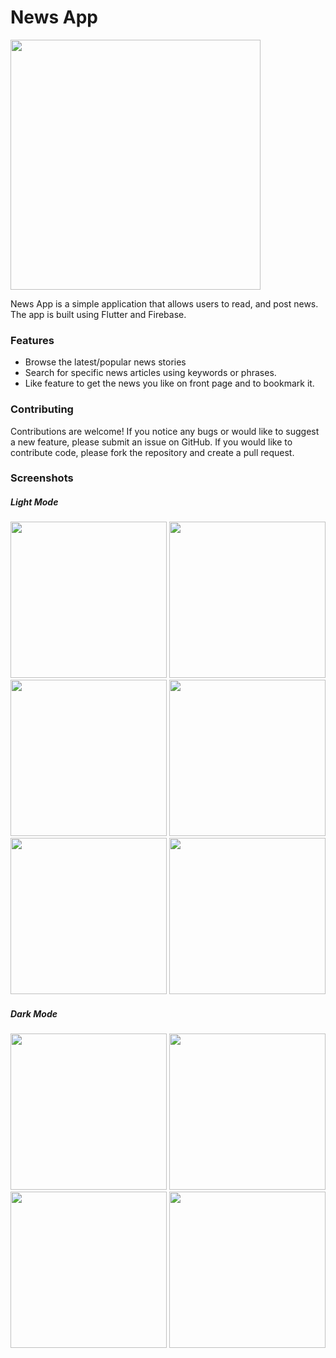 # News App
<img src="https://firebasestorage.googleapis.com/v0/b/news-app-f23dc.appspot.com/o/preview%2Flogo_main.png?alt=media&token=f8b36c95-b5d1-4a63-9c31-34bff600f17c" href="https://github.com/naim114/news_app" width="400" >

News App is a simple application that allows users to read, and post news. The app is built using Flutter and Firebase.

### Features
- Browse the latest/popular news stories
- Search for specific news articles using keywords or phrases.
- Like feature to get the news you like on front page and to bookmark it.

### Contributing
Contributions are welcome! If you notice any bugs or would like to suggest a new feature, please submit an issue on GitHub. If you would like to contribute code, please fork the repository and create a pull request.

### Screenshots
##### Light Mode
<img src="https://firebasestorage.googleapis.com/v0/b/news-app-f23dc.appspot.com/o/preview%2Flogin.png?alt=media&token=20620945-31c4-44c9-b501-eb3e107b3516" width="250" > <img src="https://firebasestorage.googleapis.com/v0/b/news-app-f23dc.appspot.com/o/preview%2Fhome.png?alt=media&token=d07995e6-7bf4-4920-887e-f5ea2d3f9e9e" width=250> <img src="https://firebasestorage.googleapis.com/v0/b/news-app-f23dc.appspot.com/o/preview%2Fnews.png?alt=media&token=c52bb68f-5760-446f-baf5-b577485374f8" width=250> <img src="https://firebasestorage.googleapis.com/v0/b/news-app-f23dc.appspot.com/o/preview%2Fedit_news.png?alt=media&token=593b8fb6-1090-4709-b681-39f4d322b8cc" width=250> <img src="https://firebasestorage.googleapis.com/v0/b/news-app-f23dc.appspot.com/o/preview%2Fupload_image.png?alt=media&token=fc4ada35-926b-4d7f-b94b-a625c6e49c59" width=250> <img src="https://firebasestorage.googleapis.com/v0/b/news-app-f23dc.appspot.com/o/preview%2Fprofile.png?alt=media&token=abc52076-4bd9-444d-a807-09e8c1bc8b62" width=250> 

##### Dark Mode
<img src="https://firebasestorage.googleapis.com/v0/b/news-app-f23dc.appspot.com/o/preview%2Fdark_mode_login.png?alt=media&token=1e18dbc3-9944-4288-9065-0d21d0505f6e" width="250"> <img src="https://firebasestorage.googleapis.com/v0/b/news-app-f23dc.appspot.com/o/preview%2Fdark_mode_signup.png?alt=media&token=33a24240-0b6c-499b-84c2-d9e22a01376a" width="250"> <img src="https://firebasestorage.googleapis.com/v0/b/news-app-f23dc.appspot.com/o/preview%2Fdark_mode_home.png?alt=media&token=30b6d69f-efa6-455b-a0dd-27e49aea5837" width="250"> <img src="https://firebasestorage.googleapis.com/v0/b/news-app-f23dc.appspot.com/o/preview%2Fdark_mode_news.png?alt=media&token=ed114bfa-ad86-49b9-8cfb-149e3e5e6cb1" width="250">
